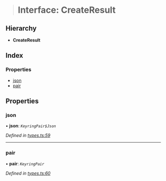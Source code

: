 > # Interface: CreateResult

## Hierarchy

* **CreateResult**

## Index

### Properties

* [json](_types_.createresult.md#json)
* [pair](_types_.createresult.md#pair)

## Properties

###  json

• **json**: *`KeyringPair$Json`*

*Defined in [types.ts:59](https://github.com/polkadot-js/ui/blob/a5dde02/packages/ui-keyring/src/types.ts#L59)*

___

###  pair

• **pair**: *`KeyringPair`*

*Defined in [types.ts:60](https://github.com/polkadot-js/ui/blob/a5dde02/packages/ui-keyring/src/types.ts#L60)*